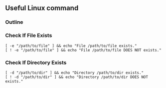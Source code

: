 ## Useful Linux command

### Outline 

### Check If File Exists 
```shell
[ -e "/path/to/file" ] && echo "File /path/to/file exists."
[ ! -e "/path/to/file" ] && echo "File /path/to/file DOES NOT exists."
```

### Check If Directory Exists 
```shell
[ -d "/path/to/dir" ] && echo "Directory /path/to/dir exists."
[ ! -d "/path/to/dir" ] && echo "Directory /path/to/dir DOES NOT exists."
```
